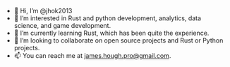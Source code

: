 - 👋 Hi, I’m @jhok2013
- 👀 I’m interested in Rust and python development, analytics, data science, and game development.
- 🌱 I’m currently learning Rust, which has been quite the experience.
- 💞️ I’m looking to collaborate on open source projects and Rust or Python projects.
- 📫 You can reach me at james.hough.pro@gmail.com.

<!---
jhok2013/jhok2013 is a ✨ special ✨ repository because its `README.md` (this file) appears on your GitHub profile.
You can click the Preview link to take a look at your changes.
--->

